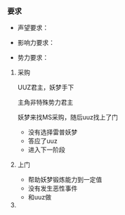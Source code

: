 ### 要求

- 声望要求：

- 影响力要求：

- 势力要求：



1. 采购

   UUZ君主，妖梦手下

   主角非特殊势力君主

   妖梦来找MS采购，随后uuz找上了门

   - 没有选择雷普妖梦
   - 答应了uuz
   - 进入下一阶段

2. 上门

   - 帮助妖梦锻炼能力到一定值
   - 没有发生恶性事件
   - 和uuz做

3. 

